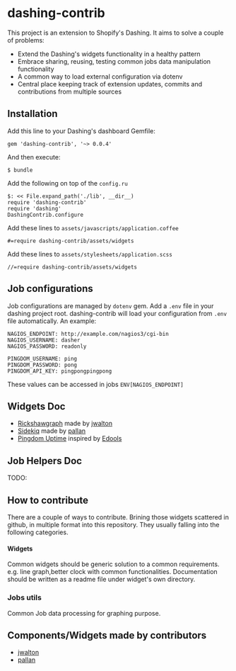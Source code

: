 # dashing-contrib

This project is an extension to Shopify's Dashing. It aims to solve a couple of problems:

 * Extend the Dashing's widgets functionality in a healthy pattern
 * Embrace sharing, reusing, testing common jobs data manipulation functionality
 * A common way to load external configuration via dotenv
 * Central place keeping track of extension updates, commits and contributions from multiple sources
 
## Installation
Add this line to your Dashing's dashboard Gemfile:

    gem 'dashing-contrib', '~> 0.0.4'

And then execute:

    $ bundle

Add the following on top of the `config.ru`

    $: << File.expand_path('./lib', __dir__)
    require 'dashing-contrib'
    require 'dashing'
    DashingContrib.configure
    
Add these lines to `assets/javascripts/application.coffee`

    #=require dashing-contrib/assets/widgets

Add these lines to `assets/stylesheets/application.scss`

    //=require dashing-contrib/assets/widgets

## Job configurations

Job configurations are managed by `dotenv` gem. Add a `.env` file in your dashing project root. dashing-contrib will load your configuration from `.env` file automatically. An example:

````
NAGIOS_ENDPOINT: http://example.com/nagios3/cgi-bin
NAGIOS_USERNAME: dasher
NAGIOS_PASSWORD: readonly

PINGDOM_USERNAME: ping
PINGDOM_PASSWORD: pong
PINGDOM_API_KEY: pingpongpingpong
````

These values can be accessed in jobs `ENV[NAGIOS_ENDPOINT]`

## Widgets Doc

 * [Rickshawgraph](https://github.com/QubitProducts/dashing-contrib/tree/master/lib/dashing-contrib/assets/widgets/rickshawgraph) made by [jwalton](https://github.com/jwalton)
 * [Sidekiq](https://github.com/QubitProducts/dashing-contrib/tree/master/lib/dashing-contrib/assets/widgets/sidekiq) made by [pallan](https://github.com/pallan)
 * [Pingdom Uptime](https://github.com/QubitProducts/dashing-contrib/tree/master/lib/dashing-contrib/assets/widgets/pingdom_uptime) inspired by [Edools](https://github.com/Edools/dashing-pingdom)

## Job Helpers Doc

 TODO:

## How to contribute

There are a couple of ways to contribute. Brining those widgets scattered in github, in multiple format into this repository. They usually falling into the following categories.

#### Widgets

Common widgets should be generic solution to a common requirements. e.g. line graph,better clock with common functionalities. Documentation should be written as a readme file under widget's own directory.

### Jobs utils

Common Job data processing for graphing purpose.


## Components/Widgets made by contributors

 * [jwalton](https://gist.github.com/jwalton)
 * [pallan](https://gist.github.com/pallan)
